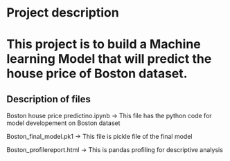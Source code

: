 # Project description

# This project is to build a Machine learning Model that will predict the house price of Boston dataset.

Description of files
--------------------

Boston house price predictino.ipynb -> This file has the python code for model developement on Boston dataset

Boston_final_model.pk1              -> This file is pickle file of the final model

Boston_profilereport.html           -> This is pandas profiling for descriptive analysis 
